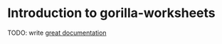 # Introduction to gorilla-worksheets

TODO: write [great documentation](http://jacobian.org/writing/what-to-write/)
